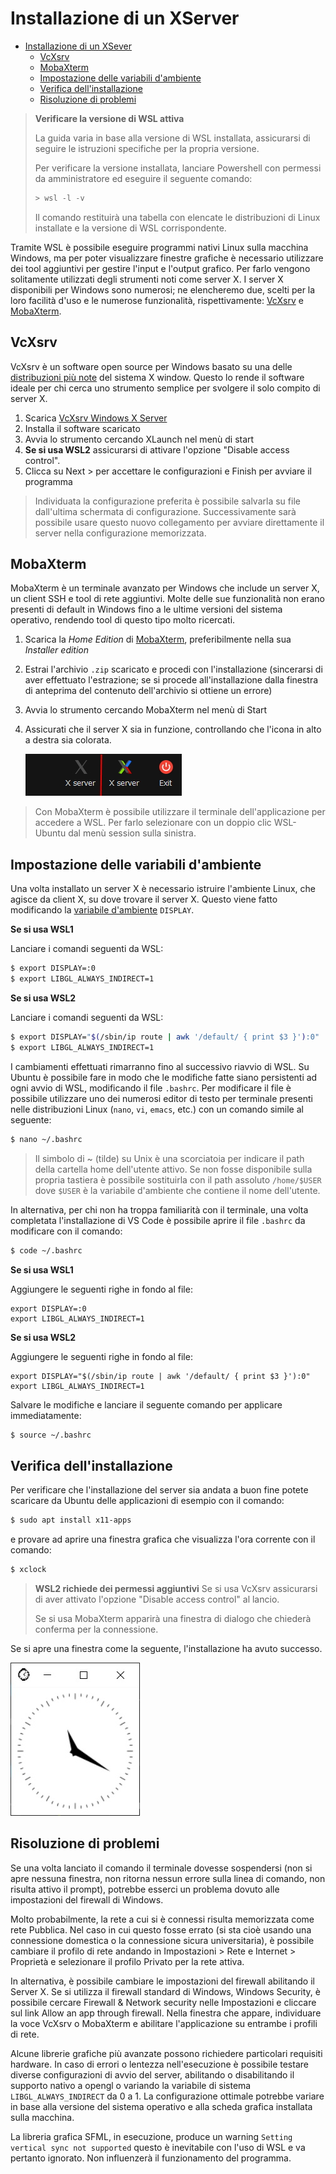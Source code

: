 # Installazione di un XServer

- [Installazione di un XSever](#installazione-di-un-xsever)
  - [VcXsrv](#vcxsrv)
  - [MobaXterm](#mobaxterm)
  - [Impostazione delle variabili d'ambiente](#impostazione-delle-variabili-dambiente)
  - [Verifica dell'installazione](#verifica-dellinstallazione)
  - [Risoluzione di problemi](#risoluzione-di-problemi)

> **Verificare la versione di WSL attiva**
>
> La guida varia in base alla versione di WSL installata, assicurarsi di seguire le istruzioni specifiche per la propria versione.
>
> Per verificare la versione installata, lanciare Powershell con permessi da amministratore ed eseguire il seguente comando:
>
> ```powershell
> > wsl -l -v
> ```
>
> Il comando restituirà una tabella con elencate le distribuzioni di Linux installate e la versione di WSL corrispondente.

Tramite WSL è possibile eseguire programmi nativi Linux sulla macchina Windows, ma per poter visualizzare finestre grafiche è necessario utilizzare dei tool aggiuntivi per gestire l'input e l'output grafico. Per farlo vengono solitamente utilizzati degli strumenti noti come server X.
I server X disponibili per Windows sono numerosi; ne elencheremo due, scelti per la loro facilità d'uso e le numerose funzionalità, rispettivamente: [VcXsrv](https://sourceforge.net/projects/vcxsrv/) e [MobaXterm](https://mobaxterm.mobatek.net/).

## VcXsrv

VcXsrv è un software open source per Windows basato su una delle [distribuzioni più note](https://wiki.archlinux.org/index.php/Xorg) del sistema X window. Questo lo rende il software ideale per chi cerca uno strumento semplice per svolgere il solo compito di server X.

1. Scarica [VcXsrv Windows X Server](https://sourceforge.net/projects/vcxsrv/)
2. Installa il software scaricato
3. Avvia lo strumento cercando XLaunch nel menù di start
4. **Se si usa WSL2** assicurarsi di attivare l'opzione "Disable access control".
5. Clicca su Next > per accettare le configurazioni e Finish per avviare il programma

> Individuata la configurazione preferita è possibile salvarla su file dall'ultima schermata di configurazione. Successivamente sarà possibile usare questo nuovo collegamento per avviare direttamente il server nella configurazione memorizzata.

## MobaXterm

MobaXterm è un terminale avanzato per Windows che include un server X, un client SSH e tool di rete aggiuntivi. Molte delle sue funzionalità non erano presenti di default in Windows fino a le ultime versioni del sistema operativo, rendendo tool di questo tipo molto ricercati.

1. Scarica la _Home Edition_ di [MobaXterm](https://mobaxterm.mobatek.net/download-home-edition.html), preferibilmente nella sua _Installer edition_
2. Estrai l'archivio `.zip` scaricato e procedi con l'installazione (sincerarsi di aver effettuato l'estrazione; se si procede all'installazione dalla finestra di anteprima del contenuto dell'archivio si ottiene un errore)
3. Avvia lo strumento cercando MobaXterm nel menù di Start
4. Assicurati che il server X sia in funzione, controllando che l'icona in alto a destra sia colorata.

   ![X server active or inactive](images/xsrv.jpg)

> Con MobaXterm è possibile utilizzare il terminale dell'applicazione per accedere a WSL. Per farlo selezionare con un doppio clic WSL-Ubuntu dal menù session sulla sinistra.

## Impostazione delle variabili d'ambiente

Una volta installato un server X è necessario istruire l'ambiente Linux, che agisce da client X, su dove trovare il server X.
Questo viene fatto modificando la [variabile d'ambiente](https://en.wikipedia.org/wiki/Environment_variable) `DISPLAY`.

**Se si usa WSL1**

Lanciare i comandi seguenti da WSL:

```bash
$ export DISPLAY=:0
$ export LIBGL_ALWAYS_INDIRECT=1
```

**Se si usa WSL2**

Lanciare i comandi seguenti da WSL:

```bash
$ export DISPLAY="$(/sbin/ip route | awk '/default/ { print $3 }'):0"
$ export LIBGL_ALWAYS_INDIRECT=1
```

I cambiamenti effettuati rimarranno fino al successivo riavvio di WSL.
Su Ubuntu è possibile fare in modo che le modifiche fatte siano persistenti ad ogni avvio di WSL,  modificando il file `.bashrc`.
Per modificare il file è possibile utilizzare uno dei numerosi editor di testo per terminale presenti nelle distribuzioni Linux (`nano`, `vi`, `emacs`, etc.) con un comando simile al seguente:

```bash
$ nano ~/.bashrc
```

> Il simbolo di ~ (tilde) su Unix è una scorciatoia per indicare il path della cartella home dell'utente attivo. Se non fosse disponibile sulla propria tastiera è possibile sostituirla con il path assoluto `/home/$USER` dove `$USER` è la variabile d'ambiente che contiene il nome dell'utente.

In alternativa, per chi non ha troppa familiarità con il terminale, una volta completata l'installazione di VS Code è possibile aprire il file `.bashrc` da modificare con il comando:

```bash
$ code ~/.bashrc
```

**Se si usa WSL1**

Aggiungere le seguenti righe in fondo al file:

```
export DISPLAY=:0
export LIBGL_ALWAYS_INDIRECT=1
```

**Se si usa WSL2**

Aggiungere le seguenti righe in fondo al file:

```
export DISPLAY="$(/sbin/ip route | awk '/default/ { print $3 }'):0"
export LIBGL_ALWAYS_INDIRECT=1
```

Salvare le modifiche e lanciare il seguente comando per applicare immediatamente:

```bash
$ source ~/.bashrc
```

## Verifica dell'installazione

Per verificare che l'installazione del server sia andata a buon fine potete scaricare da Ubuntu delle applicazioni di esempio con il comando:

```bash
$ sudo apt install x11-apps
```

e provare ad aprire una finestra grafica che visualizza l'ora corrente con il comando:

```bash
$ xclock
```

> **WSL2 richiede dei permessi aggiuntivi**
> Se si usa VcXsrv assicurarsi di aver attivato l'opzione "Disable access control" al lancio.
>
> Se si usa MobaXterm apparirà una finestra di dialogo che chiederà conferma per la connessione.

Se si apre una finestra come la seguente, l'installazione ha avuto successo.

![XClock](images/xclock.jpg)

## Risoluzione di problemi

Se una volta lanciato il comando il terminale dovesse sospendersi (non si apre nessuna finestra, non ritorna nessun errore sulla linea di comando, non risulta attivo il prompt), potrebbe esserci un problema dovuto alle impostazioni del firewall di Windows.

Molto probabilmente, la rete a cui si è connessi risulta memorizzata come rete Pubblica. Nel caso in cui questo fosse errato (si sta cioè usando una connessione domestica o la connessione sicura universitaria), è possibile cambiare il profilo di rete andando in Impostazioni > Rete e Internet > Proprietà e selezionare il profilo Privato per la rete attiva.

In alternativa, è possibile cambiare le impostazioni del firewall abilitando il Server X.
Se si utilizza il firewall standard di Windows, Windows Security, è possibile cercare Firewall & Network security nelle Impostazioni e cliccare sul link Allow an app through firewall. Nella finestra che appare, individuare la voce VcXsrv o MobaXterm e abilitare l'applicazione su entrambe i profili di rete.

Alcune librerie grafiche più avanzate possono richiedere particolari requisiti hardware. In caso di errori o lentezza nell'esecuzione è possibile testare diverse configurazioni di avvio del server, abilitando o disabilitando il supporto nativo a opengl o variando la variabile di sistema `LIBGL_ALWAYS_INDIRECT` da 0 a 1. La configurazione ottimale potrebbe variare in base alla versione del sistema operativo e alla scheda grafica installata sulla macchina.

La libreria grafica SFML, in esecuzione, produce un warning `Setting vertical sync not supported` questo è inevitabile con l'uso di WSL e va pertanto ignorato. Non influenzerà il funzionamento del programma.
